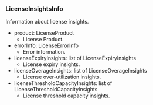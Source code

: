 ### LicenseInsightsInfo
Information about license insights.

- product: LicenseProduct
  - License Product.
- errorInfo: LicenseErrorInfo
  - Error information.
- licenseExpiryInsights: list of LicenseExpiryInsights
  - License expiry insights.
- licenseOverageInsights: list of LicenseOverageInsights
  - License over-utilization insights.
- licenseThresholdCapacityInsights: list of LicenseThresholdCapacityInsights
  - License threshold capacity insights.
